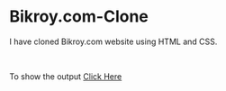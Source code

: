 # Bikroy.com-Clone
<p>I have cloned Bikroy.com website using HTML and CSS.</p>
<br>
<p>To show the output <a href="https://nayon-kumar.github.io/Bikroy.com-Clone/">Click Here</a></p>